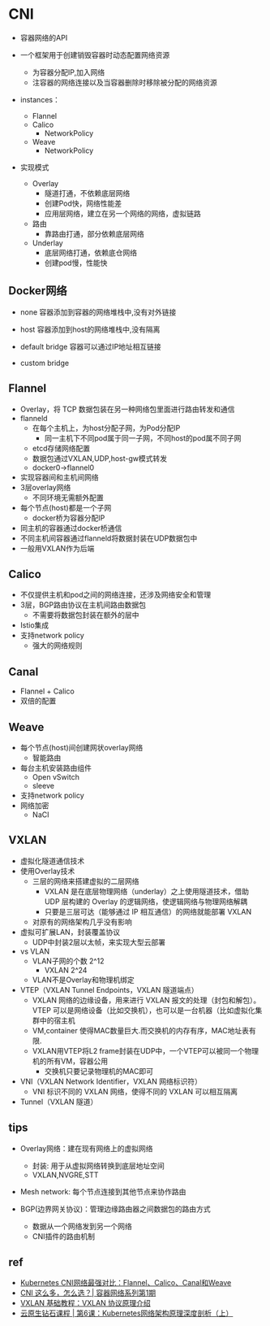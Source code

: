 # CNI


+ 容器网络的API

+ 一个框架用于创建销毁容器时动态配置网络资源
    + 为容器分配IP,加入网络
    + 注容器的网络连接以及当容器删除时移除被分配的网络资源

+ instances：
    + Flannel
    + Calico
        + NetworkPolicy
    + Weave
        + NetworkPolicy

+ 实现模式
    + Overlay
        + 隧道打通，不依赖底层网络
        + 创建Pod快，网络性能差
        + 应用层网络，建立在另一个网络的网络，虚拟链路
    + 路由
        + 靠路由打通，部分依赖底层网络
    + Underlay
        + 底层网络打通，依赖底仓网络
        + 创建pod慢，性能快

## Docker网络

+ none 容器添加到容器的网络堆栈中,没有对外链接

+ host 容器添加到host的网络堆栈中,没有隔离

+ default bridge 容器可以通过IP地址相互链接

+ custom bridge

## Flannel
+ Overlay，将 TCP 数据包装在另一种网络包里面进行路由转发和通信
+ flanneld
    + 在每个主机上，为host分配子网，为Pod分配IP
        + 同一主机下不同pod属于同一子网，不同host的pod属不同子网
    + etcd存储网络配置
    + 数据包通过VXLAN,UDP,host-gw模式转发
    + docker0->flannel0
+ 实现容器间和主机间网络
+ 3层overlay网络
    + 不同环境无需额外配置
+ 每个节点(host)都是一个子网
    + docker桥为容器分配IP
+ 同主机的容器通过docker桥通信
+ 不同主机间容器通过flanneld将数据封装在UDP数据包中
+ 一般用VXLAN作为后端

## Calico
+ 不仅提供主机和pod之间的网络连接，还涉及网络安全和管理
+ 3层，BGP路由协议在主机间路由数据包
    + 不需要将数据包封装在额外的层中
+ Istio集成
+ 支持network policy
    + 强大的网络规则

## Canal
+ Flannel + Calico
+ 双倍的配置

## Weave
+ 每个节点(host)间创建网状overlay网络
    + 智能路由
+ 每台主机安装路由组件
    + Open vSwitch
    + sleeve
+ 支持network policy
+ 网络加密
    + NaCI

## VXLAN

+ 虚拟化隧道通信技术
+ 使用Overlay技术
    + 三层的网络来搭建虚拟的二层网络
        + VXLAN 是在底层物理网络（underlay）之上使用隧道技术，借助 UDP 层构建的 Overlay 的逻辑网络，使逻辑网络与物理网络解耦
        + 只要是三层可达（能够通过 IP 相互通信）的网络就能部署 VXLAN
    + 对原有的网络架构几乎没有影响
+ 虚拟可扩展LAN，封装覆盖协议
    + UDP中封装2层以太帧，来实现大型云部署
+ vs VLAN
    + VLAN子网的个数 2^12
        + VXLAN 2^24
    + VLAN不是Overlay和物理机绑定
+ VTEP（VXLAN Tunnel Endpoints，VXLAN 隧道端点）
    + VXLAN 网络的边缘设备，用来进行 VXLAN 报文的处理（封包和解包）。VTEP 可以是网络设备（比如交换机），也可以是一台机器（比如虚拟化集群中的宿主机
    + VM,container 使得MAC数量巨大.而交换机的内存有序，MAC地址表有限.
    + VXLAN用VTEP将L2 frame封装在UDP中，一个VTEP可以被同一个物理机的所有VM，容器公用
        + 交换机只要记录物理机的MAC即可
+ VNI（VXLAN Network Identifier，VXLAN 网络标识符）
    + VNI 标识不同的 VXLAN 网络，使得不同的 VXLAN 可以相互隔离
+ Tunnel（VXLAN 隧道）
## tips


+ Overlay网络：建在现有网络上的虚拟网络
    + 封装: 用于从虚拟网络转换到底层地址空间
    + VXLAN,NVGRE,STT

+ Mesh network: 每个节点连接到其他节点来协作路由

+ BGP(边界网关协议)：管理边缘路由器之间数据包的路由方式
    + 数据从一个网络发到另一个网络
    + CNI插件的路由机制

## ref

+ [Kubernetes CNI网络最强对比：Flannel、Calico、Canal和Weave](https://segmentfault.com/a/1190000018698263)
+ [CNI 这么多，怎么选？| 容器网络系列第1期](https://www.kubernetes.org.cn/9843.html)
+ [VXLAN 基础教程：VXLAN 协议原理介绍](https://zhuanlan.zhihu.com/p/130277008)
+ [云原生钻石课程 | 第6课：Kubernetes网络架构原理深度剖析（上）](https://zhuanlan.zhihu.com/p/487232482)